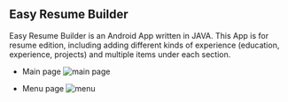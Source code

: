 ## Easy Resume Builder
Easy Resume Builder is an Android App written in JAVA. This App is for resume edition, including adding different kinds of experience (education, experience, projects) and multiple items under each section. 

- Main page
![main page](https://github.com/ly16/Easy-Resume-Builder/blob/master/screenshot/empty_main.png)

- Menu page
![menu]()
